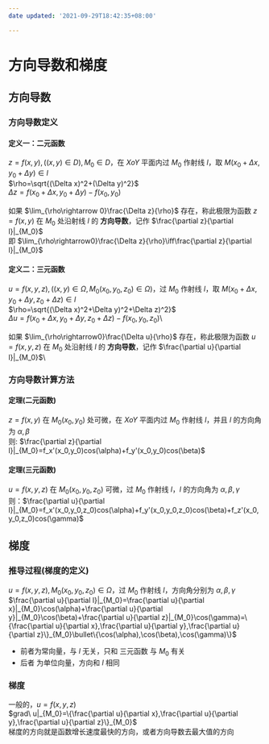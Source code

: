 ```yaml
---
date updated: '2021-09-29T18:42:35+08:00'

---
```


# 方向导数和梯度

## 方向导数

### 方向导数定义

#### 定义一：二元函数

$z=f(x,y),((x,y)\in D),M_0\in D$，在 $XoY$ 平面内过 $M_0$ 作射线 $l$，取 $M(x_0+\Delta x,y_0+\Delta y)\in l$\
$\rho=\sqrt{(\Delta x)^2+(\Delta y)^2}$\
$\Delta z=f(x_0+\Delta x,y_0+\Delta y)-f(x_0,y_0)$

如果 $\lim_{\rho\rightarrow 0}\frac{\Delta z}{\rho}$ 存在，称此极限为函数 $z=f(x,y)$ 在 $M_0$ 处沿射线 $l$ 的 **方向导数**，记作 $\frac{\partial z}{\partial l}|_{M_0}$\
即 $\lim_{\rho\rightarrow0}\frac{\Delta z}{\rho}\iff\frac{\partial z}{\partial l}|_{M_0}$

#### 定义二：三元函数

$u=f(x,y,z),((x,y)\in \Omega,M_0(x_0,y_0,z_0)\in\Omega)$，过 $M_0$ 作射线 $l$，取 $M(x_0+\Delta x,y_0+\Delta y,z_0+\Delta z)\in l$\
$\rho=\sqrt{(\Delta x)^2+\Delta y)^2+\Delta z)^2}$\
$\Delta u=f(x_0+\Delta x,y_0+\Delta y,z_0+\Delta z)-f(x_0,y_0,z_0)$\

如果 $\lim_{\rho\rightarrow0}\frac{\Delta u}{\rho}$ 存在，称此极限为函数 $u=f(x,y,z)$ 在 $M_0$ 处沿射线 $l$ 的 **方向导数**，记作 $\frac{\partial u}{\partial l}|_{M_0}$\

### 方向导数计算方法
#### 定理(二元函数)
$z=f(x,y)$ 在 $M_0(x_0,y_0)$ 处可微，在 $XoY$ 平面内过 $M_0$ 作射线 $l$，并且 $l$ 的方向角为 $\alpha,\beta$\
则: $\frac{\partial z}{\partial l}|_{M_0}=f_x'(x_0,y_0)cos(\alpha)+f_y'(x_0,y_0)cos(\beta)$
#### 定理(三元函数)
$u=f(x,y,z)$ 在 $M_0(x_0,y_0,z_0)$ 可微，过 $M_0$ 作射线 $l$，$l$ 的方向角为 $\alpha,\beta,\gamma$\
则：$\frac{\partial u}{\partial l}|_{M_0}=f_x'(x_0,y_0,z_0)cos(\alpha)+f_y'(x_0,y_0,z_0)cos(\beta)+f_z'(x_0,y_0,z_0)cos(\gamma)$


## 梯度
### 推导过程(梯度的定义)
$u=f(x,y,z),M_0(x_0,y_0,z_0)\in \Omega$，过 $M_0$ 作射线 $l$，方向角分别为 $\alpha,\beta,\gamma$\
$\frac{\partial u}{\partial l}|_{M_0}=\frac{\partial u}{\partial x}|_{M_0}\cos(\alpha)+\frac{\partial u}{\partial y}|_{M_0}\cos(\beta)+\frac{\partial u}{\partial z}|_{M_0}\cos(\gamma)=\{\frac{\partial u}{\partial x},\frac{\partial u}{\partial y},\frac{\partial u}{\partial z}\}_{M_0}\bullet\{\cos(\alpha),\cos(\beta),\cos(\gamma)\}$  
+ 前者为常向量，与 $l$ 无关，只和 三元函数 与 $M_0$ 有关
+ 后者 为单位向量，方向和 $l$ 相同

### 梯度
一般的，$u=f(x,y,z)$\
$grad\ u|_{M_0}=\{\frac{\partial u}{\partial x},\frac{\partial u}{\partial y},\frac{\partial u}{\partial z}\}_{M_0}$\
梯度的方向就是函数增长速度最快的方向，或者方向导数去最大值的方向